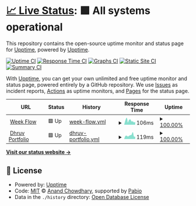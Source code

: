 # [📈 Live Status](https://demo.upptime.js.org): <!--live status--> **🟩 All systems operational**

This repository contains the open-source uptime monitor and status page for [Upptime](https://upptime.js.org), powered by [Upptime](https://github.com/upptime/upptime).

[![Uptime CI](https://github.com/upptime/upptime/workflows/Uptime%20CI/badge.svg)](https://github.com/upptime/upptime/actions?query=workflow%3A%22Uptime+CI%22)
[![Response Time CI](https://github.com/upptime/upptime/workflows/Response%20Time%20CI/badge.svg)](https://github.com/upptime/upptime/actions?query=workflow%3A%22Response+Time+CI%22)
[![Graphs CI](https://github.com/upptime/upptime/workflows/Graphs%20CI/badge.svg)](https://github.com/upptime/upptime/actions?query=workflow%3A%22Graphs+CI%22)
[![Static Site CI](https://github.com/upptime/upptime/workflows/Static%20Site%20CI/badge.svg)](https://github.com/upptime/upptime/actions?query=workflow%3A%22Static+Site+CI%22)
[![Summary CI](https://github.com/upptime/upptime/workflows/Summary%20CI/badge.svg)](https://github.com/upptime/upptime/actions?query=workflow%3A%22Summary+CI%22)

With [Upptime](https://upptime.js.org), you can get your own unlimited and free uptime monitor and status page, powered entirely by a GitHub repository. We use [Issues](https://github.com/upptime/upptime/issues) as incident reports, [Actions](https://github.com/upptime/upptime/actions) as uptime monitors, and [Pages](https://demo.upptime.js.org) for the status page.

<!--start: status pages-->
<!-- This summary is generated by Upptime (https://github.com/upptime/upptime) -->
<!-- Do not edit this manually, your changes will be overwritten -->
<!-- prettier-ignore -->
| URL | Status | History | Response Time | Uptime |
| --- | ------ | ------- | ------------- | ------ |
| <img alt="" src="https://icons.duckduckgo.com/ip3/wf.dhrv.pw.ico" height="13"> [Week Flow](https://wf.dhrv.pw) | 🟩 Up | [week-flow.yml](https://github.com/0xdhrv/uptime/commits/HEAD/history/week-flow.yml) | <details><summary><img alt="Response time graph" src="./graphs/week-flow/response-time-week.png" height="20"> 106ms</summary><br><a href="https://demo.upptime.js.org/history/week-flow"><img alt="Response time 106" src="https://img.shields.io/endpoint?url=https%3A%2F%2Fraw.githubusercontent.com%2F0xdhrv%2Fuptime%2FHEAD%2Fapi%2Fweek-flow%2Fresponse-time.json"></a><br><a href="https://demo.upptime.js.org/history/week-flow"><img alt="24-hour response time 106" src="https://img.shields.io/endpoint?url=https%3A%2F%2Fraw.githubusercontent.com%2F0xdhrv%2Fuptime%2FHEAD%2Fapi%2Fweek-flow%2Fresponse-time-day.json"></a><br><a href="https://demo.upptime.js.org/history/week-flow"><img alt="7-day response time 106" src="https://img.shields.io/endpoint?url=https%3A%2F%2Fraw.githubusercontent.com%2F0xdhrv%2Fuptime%2FHEAD%2Fapi%2Fweek-flow%2Fresponse-time-week.json"></a><br><a href="https://demo.upptime.js.org/history/week-flow"><img alt="30-day response time 106" src="https://img.shields.io/endpoint?url=https%3A%2F%2Fraw.githubusercontent.com%2F0xdhrv%2Fuptime%2FHEAD%2Fapi%2Fweek-flow%2Fresponse-time-month.json"></a><br><a href="https://demo.upptime.js.org/history/week-flow"><img alt="1-year response time 106" src="https://img.shields.io/endpoint?url=https%3A%2F%2Fraw.githubusercontent.com%2F0xdhrv%2Fuptime%2FHEAD%2Fapi%2Fweek-flow%2Fresponse-time-year.json"></a></details> | <details><summary><a href="https://demo.upptime.js.org/history/week-flow">100.00%</a></summary><a href="https://demo.upptime.js.org/history/week-flow"><img alt="All-time uptime 100.00%" src="https://img.shields.io/endpoint?url=https%3A%2F%2Fraw.githubusercontent.com%2F0xdhrv%2Fuptime%2FHEAD%2Fapi%2Fweek-flow%2Fuptime.json"></a><br><a href="https://demo.upptime.js.org/history/week-flow"><img alt="24-hour uptime 100.00%" src="https://img.shields.io/endpoint?url=https%3A%2F%2Fraw.githubusercontent.com%2F0xdhrv%2Fuptime%2FHEAD%2Fapi%2Fweek-flow%2Fuptime-day.json"></a><br><a href="https://demo.upptime.js.org/history/week-flow"><img alt="7-day uptime 100.00%" src="https://img.shields.io/endpoint?url=https%3A%2F%2Fraw.githubusercontent.com%2F0xdhrv%2Fuptime%2FHEAD%2Fapi%2Fweek-flow%2Fuptime-week.json"></a><br><a href="https://demo.upptime.js.org/history/week-flow"><img alt="30-day uptime 100.00%" src="https://img.shields.io/endpoint?url=https%3A%2F%2Fraw.githubusercontent.com%2F0xdhrv%2Fuptime%2FHEAD%2Fapi%2Fweek-flow%2Fuptime-month.json"></a><br><a href="https://demo.upptime.js.org/history/week-flow"><img alt="1-year uptime 100.00%" src="https://img.shields.io/endpoint?url=https%3A%2F%2Fraw.githubusercontent.com%2F0xdhrv%2Fuptime%2FHEAD%2Fapi%2Fweek-flow%2Fuptime-year.json"></a></details>
| <img alt="" src="https://icons.duckduckgo.com/ip3/dhrv.pw.ico" height="13"> [Dhruv Portfolio](https://dhrv.pw) | 🟩 Up | [dhruv-portfolio.yml](https://github.com/0xdhrv/uptime/commits/HEAD/history/dhruv-portfolio.yml) | <details><summary><img alt="Response time graph" src="./graphs/dhruv-portfolio/response-time-week.png" height="20"> 119ms</summary><br><a href="https://demo.upptime.js.org/history/dhruv-portfolio"><img alt="Response time 119" src="https://img.shields.io/endpoint?url=https%3A%2F%2Fraw.githubusercontent.com%2F0xdhrv%2Fuptime%2FHEAD%2Fapi%2Fdhruv-portfolio%2Fresponse-time.json"></a><br><a href="https://demo.upptime.js.org/history/dhruv-portfolio"><img alt="24-hour response time 119" src="https://img.shields.io/endpoint?url=https%3A%2F%2Fraw.githubusercontent.com%2F0xdhrv%2Fuptime%2FHEAD%2Fapi%2Fdhruv-portfolio%2Fresponse-time-day.json"></a><br><a href="https://demo.upptime.js.org/history/dhruv-portfolio"><img alt="7-day response time 119" src="https://img.shields.io/endpoint?url=https%3A%2F%2Fraw.githubusercontent.com%2F0xdhrv%2Fuptime%2FHEAD%2Fapi%2Fdhruv-portfolio%2Fresponse-time-week.json"></a><br><a href="https://demo.upptime.js.org/history/dhruv-portfolio"><img alt="30-day response time 119" src="https://img.shields.io/endpoint?url=https%3A%2F%2Fraw.githubusercontent.com%2F0xdhrv%2Fuptime%2FHEAD%2Fapi%2Fdhruv-portfolio%2Fresponse-time-month.json"></a><br><a href="https://demo.upptime.js.org/history/dhruv-portfolio"><img alt="1-year response time 119" src="https://img.shields.io/endpoint?url=https%3A%2F%2Fraw.githubusercontent.com%2F0xdhrv%2Fuptime%2FHEAD%2Fapi%2Fdhruv-portfolio%2Fresponse-time-year.json"></a></details> | <details><summary><a href="https://demo.upptime.js.org/history/dhruv-portfolio">100.00%</a></summary><a href="https://demo.upptime.js.org/history/dhruv-portfolio"><img alt="All-time uptime 100.00%" src="https://img.shields.io/endpoint?url=https%3A%2F%2Fraw.githubusercontent.com%2F0xdhrv%2Fuptime%2FHEAD%2Fapi%2Fdhruv-portfolio%2Fuptime.json"></a><br><a href="https://demo.upptime.js.org/history/dhruv-portfolio"><img alt="24-hour uptime 100.00%" src="https://img.shields.io/endpoint?url=https%3A%2F%2Fraw.githubusercontent.com%2F0xdhrv%2Fuptime%2FHEAD%2Fapi%2Fdhruv-portfolio%2Fuptime-day.json"></a><br><a href="https://demo.upptime.js.org/history/dhruv-portfolio"><img alt="7-day uptime 100.00%" src="https://img.shields.io/endpoint?url=https%3A%2F%2Fraw.githubusercontent.com%2F0xdhrv%2Fuptime%2FHEAD%2Fapi%2Fdhruv-portfolio%2Fuptime-week.json"></a><br><a href="https://demo.upptime.js.org/history/dhruv-portfolio"><img alt="30-day uptime 100.00%" src="https://img.shields.io/endpoint?url=https%3A%2F%2Fraw.githubusercontent.com%2F0xdhrv%2Fuptime%2FHEAD%2Fapi%2Fdhruv-portfolio%2Fuptime-month.json"></a><br><a href="https://demo.upptime.js.org/history/dhruv-portfolio"><img alt="1-year uptime 100.00%" src="https://img.shields.io/endpoint?url=https%3A%2F%2Fraw.githubusercontent.com%2F0xdhrv%2Fuptime%2FHEAD%2Fapi%2Fdhruv-portfolio%2Fuptime-year.json"></a></details>

<!--end: status pages-->

[**Visit our status website →**](https://demo.upptime.js.org)

## 📄 License

- Powered by: [Upptime](https://github.com/upptime/upptime)
- Code: [MIT](./LICENSE) © [Anand Chowdhary](https://anandchowdhary.com), supported by [Pabio](https://pabio.com)
- Data in the `./history` directory: [Open Database License](https://opendatacommons.org/licenses/odbl/1-0/)
